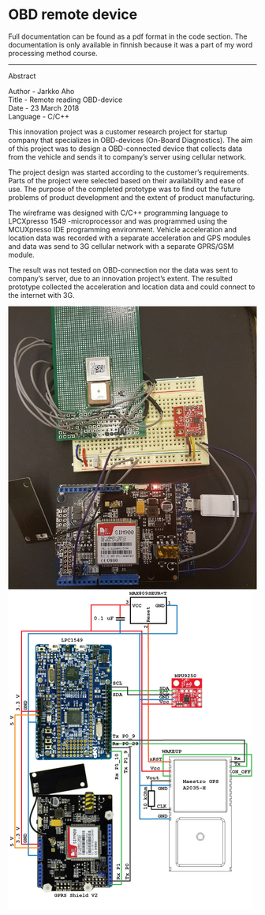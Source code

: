 # OBD remote device

Full documentation can be found as a pdf format in the code section. The documentation is only available in finnish because it was a part of my word processing method course.

--------------------------------------------------------------------------------------

Abstract

Author - Jarkko Aho  
Title - Remote reading OBD-device  
Date - 23 March 2018  
Language - C/C++

This innovation project was a customer research project for startup company that specializes in OBD-devices (On-Board Diagnostics). The aim of this project was to design a OBD-connected device that collects data from the vehicle and sends it to company’s server using cellular network.  
  
The project design was started according to the customer’s requirements. Parts of the project were selected based on their availability and ease of use. The purpose of the completed prototype was to find out the future problems of product development and the extent of product manufacturing.  
  
The wireframe was designed with C/C++ programming language to LPCXpresso 1549 -microprocessor and was programmed using the MCUXpresso IDE programming environment. Vehicle acceleration and location data was recorded with a separate acceleration and GPS modules and data was send to 3G cellular network with a separate GPRS/GSM module.  
  
The result was not tested on OBD-connection nor the data was sent to company’s server, due to an innovation project’s extent. The resulted prototype collected the acceleration and location data and could connect to the internet with 3G.  
  
![](https://github.com/Jakage/career-portfolio/blob/master/OBD_device/Pictures/Innovationproject_prototype.jpg)
![](https://github.com/Jakage/career-portfolio/blob/master/OBD_device/Pictures/Circuit_diagram_Innovationproject_prototype.png)


